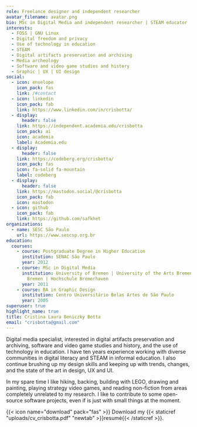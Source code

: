```yaml
---
role: Freelance designer and independent researcher
avatar_filename: avatar.png
bio: MSc in Digital Media and independent researcher | STEAM educator | Graphic Designer
interests:
  - FOSS | GNU Linux
  - Digital freedom and privacy
  - Use of technology in education
  - STEAM
  - Digital artifacts preservation and archiving
  - Media archeology
  - Software and video game studies and history
  - Graphic | UX | UI design
social:
  - icon: envelope
    icon_pack: fas
    link: /#contact
  - icon: linkedin
    icon_pack: fab
    link: https://www.linkedin.com/in/crisbotta/
  - display:
      header: false
    link: https://independent.academia.edu/crisbotta
    icon_pack: ai
    icon: academia
    label: Academia.edu
  - display:
      header: false
    link: https://codeberg.org/crisbotta/
    icon_pack: fas
    icon: fa-solid fa-mountain
    label: codeberg
  - display:
      header: false
    link: https://mastodon.social/@crisbotta
    icon_pack: fab
    icon: mastodon
  - icon: github
    icon_pack: fab
    link: https://github.com/safkhet
organizations:
  - name: SESC São Paulo
    url: https://www.sescsp.org.br
education:
  courses:
    - course: Postgraduate Degree in Higher Education
      institution: SENAC São Paulo
      year: 2012
    - course: MSc in Digital Media
      institution: University of Bremen | University of the Arts Bremen | Hochschule
        Bremen | Hochschule Bremerhaven
      year: 2011
    - course: BA in Graphic Design
      institution: Centro Universitário Belas Artes de São Paulo
      year: 2005
superuser: true
highlight_name: true
title: Cristina Laura Beniczky Botta
email: "crisbotta@gmail.com"
---
```

Digital media specialist, interested in digital artifacts preservation and archiving, software and video game studies and history, and the use of technology in education. I have ten years experience working with diverse communities in digital literacy and STEAM in informal education. I also continue brushing up my design skills and keeping up with trends, changes, and the state of the art in design, UX and UI.

In my spare time I like hiking, backing, building with LEGO, drawing and painting, playing strategy video games, and reading non-fiction from areas completely unrelated to my research. I like to contribute to some open-source software projects, even if is just with small things at the moment.

{{< icon name="download" pack="fas" >}} Download my {{< staticref "uploads/cv_crisbotta.pdf" "newtab" >}}resumé{{< /staticref >}}.
